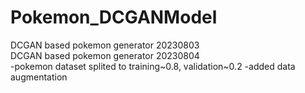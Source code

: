# Pokemon_DCGANModel

DCGAN based pokemon generator 20230803\
DCGAN based pokemon generator 20230804\
-pokemon dataset splited to training~0.8, validation~0.2
-added data augmentation
